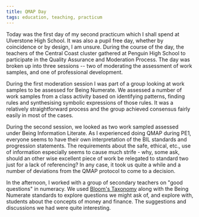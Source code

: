 ```yaml
---
title: QMAP Day
tags: education, teaching, practicum
---
```


Today was the first day of my second practicum which I shall spend at
Ulverstone High School. It was also a pupil free day, whether by
coincidence or by design, I am unsure. During the course of the day, the
teachers of the Central Coast cluster gathered at Penguin High School to
participate in the Quality Assurance and Moderation Process. The day was
broken up into three sessions -- two of moderating the assessment of
work samples, and one of professional development.

During the first moderation session I was part of a group looking at
work samples to be assessed for Being Numerate. We assessed a number of
work samples from a class activity based on identifying patterns,
finding rules and synthesising symbolic expressions of those rules. It
was a relatively straightforward process and the group achieved
consensus fairly easily in most of the cases.

During the second session, we looked as two work sampled assessed under
<acronym>Being Information Literate<acronym>. As I experienced doing
<acronym>QMAP</acronym> during PE1, everyone seems to have their own
interpretation of the <acronym>BIL</acronym> standards and progression
statements. The requirements about the safe, ethical, etc., use of
information especially seems to cause much strife - why, some ask,
should an other wise excellent piece of work be relegated to standard
two just for a lack of referencing? In any case, it took us quite a
while and a number of deviations from the <acronym>QMAP</acronym>
protocol to come to a decision.

In the afternoon, I worked with a group of secondary teachers on "good
questions" in numeracy. We used [Bloom's Taxonomy][1] along with the
<acronym>Being Numerate</acronym> standards to explore questions we
might ask of, and explore with, students about the concepts of money and
finance. The suggestions and discussions we had were quite interesting.

[1]: http://en.wikipedia.org/wiki/Bloom's_Taxonomy
